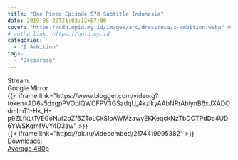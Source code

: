 ```yaml
---
title: "One Piece Episode 578 Subtitle Indonesia"
date: 2019-08-20T21:03:12+07:00
cover: "https://cdn.opid.my.id/images/arc/dressrosa/z-ambition.webp" # Optional, cover
# authorlink: https://opid.my.id
categories:
  - "Z Ambition"
tags:
  - "Dressrosa"
---
```

<div class="ui menu violet borderless inverted">
  <div class="header item active">
        Stream:
    </div>
  <a class="active item" data-tab="google">
    <i class="google drive icon"></i> Google
  </a>
  <a class="item nounderline" data-tab="mirror">
    <i class="odnoklassniki icon"></i> Mirror
  </a>
</div>
<div class="ui bottom attached tab segment active" style="border:0 !important;" data-tab="google">
{{< iframe link="https://www.blogger.com/video.g?token=AD6v5dxgpPVOpiQWCFPV3GSadqU_4kzlkyAAbNRrAbiynB6xJXADOdmlmT1-Hx_H-p9ZLfkLt1VEGoNuf2oZf6ZToLCkSIoAWMzawvEKKeqckNzTbDOTPdDa4UD6YWSKqmfVvY4D3aw" >}}
</div>
<div class="ui bottom attached tab segment" style="border:0 !important;" data-tab="mirror">
{{< iframe link="https://ok.ru/videoembed/2174419995382" >}}
</div>
<div class="ui menu violet borderless inverted">
  <div class="header item active">
        Downloads:
    </div>
  <a class="item nounderline" href="https://ouo.io/FeT3di7" target="_blank" rel="dofollow"><i class="google drive icon"></i>
    Average 480p</a>
</div>